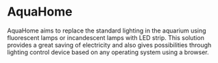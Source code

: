 # AquaHome
AquaHome aims to replace the standard lighting in the aquarium using fluorescent lamps or incandescent lamps with LED strip. This solution provides a great saving of electricity and also gives possibilities through lighting control device based on any operating system using a browser.
